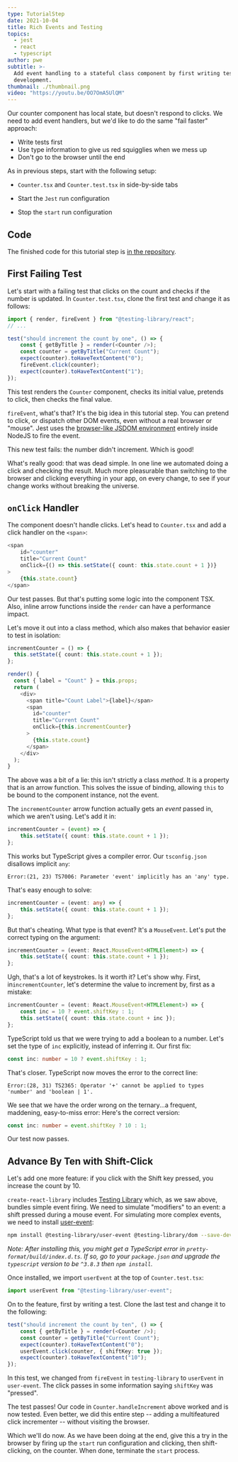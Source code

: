 ```yaml
---
type: TutorialStep
date: 2021-10-04
title: Rich Events and Testing
topics:
  - jest
  - react
  - typescript
author: pwe
subtitle: >-
  Add event handling to a stateful class component by first writing tests during
  development.
thumbnail: ./thumbnail.png
video: "https://youtu.be/OO7OmA5UlQM"
---
```


Our counter component has local state, but doesn't respond to clicks.
We need to add event handlers, but we'd like to do the same "fail faster" approach:

- Write tests first
- Use type information to give us red squigglies when we mess up
- Don't go to the browser until the end

As in previous steps, start with the following setup:

- `Counter.tsx` and `Counter.test.tsx` in side-by-side tabs

- Start the `Jest` run configuration

- Stop the `start` run configuration

## Code

The finished code for this tutorial step is
[in the repository](https://github.com/jetbrains/guide/tree/main/site/javascript/demos/tutorials/react_typescript_tdd/rich_events_and_testing).

## First Failing Test

Let's start with a failing test that clicks on the count and checks if the number is updated.
In `Counter.test.tsx`, clone the first test and change it as follows:

```typescript
import { render, fireEvent } from "@testing-library/react";
// ...

test("should increment the count by one", () => {
	const { getByTitle } = render(<Counter />);
	const counter = getByTitle("Current Count");
	expect(counter).toHaveTextContent("0");
	fireEvent.click(counter);
	expect(counter).toHaveTextContent("1");
});
```

This test renders the `Counter` component, checks its initial value, pretends to click, then checks the final value.

`fireEvent`, what's that?
It's the big idea in this tutorial step.
You can pretend to click, or dispatch other DOM events, even without a real browser or "mouse".
Jest uses the [browser-like JSDOM environment](https://jestjs.io/docs/en/configuration#testenvironment-string) entirely inside NodeJS to fire the event.

This new test fails: the number didn't increment. Which is good!

What's really good: that was dead simple.
In one line we automated doing a click and checking the result.
Much more pleasurable than switching to the browser and clicking everything in your app, on every change, to see if your change works without breaking the universe.

## `onClick` Handler

The component doesn't handle clicks.
Let's head to `Counter.tsx` and add a click handler on the `<span>`:

```typescript
<span
	id="counter"
	title="Current Count"
	onClick={() => this.setState({ count: this.state.count + 1 })}
>
	{this.state.count}
</span>
```

Our test passes.
But that's putting some logic into the component TSX.
Also, inline arrow functions inside the `render` can have a performance impact.

Let's move it out into a class method, which also makes that behavior easier to test in isolation:

```typescript
incrementCounter = () => {
  this.setState({ count: this.state.count + 1 });
};

render() {
  const { label = "Count" } = this.props;
  return (
    <div>
      <span title="Count Label">{label}</span>
      <span
        id="counter"
        title="Current Count"
        onClick={this.incrementCounter}
      >
        {this.state.count}
      </span>
    </div>
  );
}
```

The above was a bit of a lie: this isn't strictly a class _method_.
It is a property that is an arrow function.
This solves the issue of binding, allowing `this` to be bound to the component instance, not the event.

The `incrementCounter` arrow function actually gets an _event_ passed in, which we aren't using.
Let's add it in:

```typescript
incrementCounter = (event) => {
	this.setState({ count: this.state.count + 1 });
};
```

This works but TypeScript gives a compiler error.
Our `tsconfig.json` disallows implicit `any`:

```
Error:(21, 23) TS7006: Parameter 'event' implicitly has an 'any' type.
```

That's easy enough to solve:

```typescript
incrementCounter = (event: any) => {
	this.setState({ count: this.state.count + 1 });
};
```

But that's cheating.
What type is that event?
It's a `MouseEvent`.
Let's put the correct typing on the argument:

```typescript
incrementCounter = (event: React.MouseEvent<HTMLElement>) => {
	this.setState({ count: this.state.count + 1 });
};
```

Ugh, that's a lot of keystrokes.
Is it worth it?
Let's show why.
First, in`incrementCounter`, let's determine the value to increment by, first as a mistake:

```typescript {2,3}
incrementCounter = (event: React.MouseEvent<HTMLElement>) => {
	const inc = 10 ? event.shiftKey : 1;
	this.setState({ count: this.state.count + inc });
};
```

TypeScript told us that we were trying to add a boolean to a number.
Let's set the type of `inc` explicitly, instead of inferring it.
Our first fix:

```typescript
const inc: number = 10 ? event.shiftKey : 1;
```

That's closer.
TypeScript now moves the error to the correct line:

```shell script
Error:(28, 31) TS2365: Operator '+' cannot be applied to types
'number' and 'boolean | 1'.
```

We see that we have the order wrong on the ternary...a frequent, maddening, easy-to-miss error:
Here's the correct version:

```typescript
const inc: number = event.shiftKey ? 10 : 1;
```

Our test now passes.

## Advance By Ten with Shift-Click

Let's add one more feature: if you click with the Shift key pressed, you increase the count by 10.

`create-react-library` includes [Testing Library](https://testing-library.com) which, as we saw above, bundles simple event firing.
We need to simulate "modifiers" to an event: a shift pressed during a mouse event.
For simulating more complex events, we need to install [user-event](https://github.com/testing-library/user-event):

```bash
npm install @testing-library/user-event @testing-library/dom --save-dev
```

_Note: After installing this, you might get a TypeScript error in `pretty-format/build/index.d.ts`.
If so, go to your `package.json` and upgrade the `typescript` version to be `^3.8.3` then `npm install`._

Once installed, we import `userEvent` at the top of `Counter.test.tsx`:

```typescript
import userEvent from "@testing-library/user-event";
```

On to the feature, first by writing a test.
Clone the last test and change it to the following:

```typescript
test("should increment the count by ten", () => {
	const { getByTitle } = render(<Counter />);
	const counter = getByTitle("Current Count");
	expect(counter).toHaveTextContent("0");
	userEvent.click(counter, { shiftKey: true });
	expect(counter).toHaveTextContent("10");
});
```

In this test, we changed from `fireEvent` in `testing-library` to `userEvent` in `user-event`.
The click passes in some information saying `shiftKey` was "pressed".

The test passes!
Our code in `Counter.handleIncrement` above worked and is now tested.
Even better, we did this entire step -- adding a multifeatured click incrementer -- without visiting the browser.

Which we'll do now.
As we have been doing at the end, give this a try in the browser by firing up the `start` run configuration and clicking, then shift-clicking, on the counter.
When done, terminate the `start` process.

